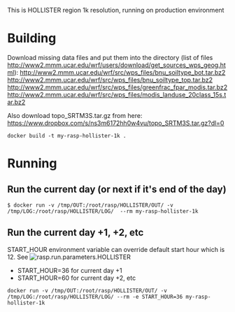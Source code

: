 This is HOLLISTER region 1k resolution, running on production environment

# Building
Download missing data files and put them into the directory (list of files http://www2.mmm.ucar.edu/wrf/users/download/get_sources_wps_geog.html):
http://www2.mmm.ucar.edu/wrf/src/wps_files/bnu_soiltype_bot.tar.bz2
http://www2.mmm.ucar.edu/wrf/src/wps_files/bnu_soiltype_top.tar.bz2
http://www2.mmm.ucar.edu/wrf/src/wps_files/greenfrac_fpar_modis.tar.bz2
http://www2.mmm.ucar.edu/wrf/src/wps_files/modis_landuse_20class_15s.tar.bz2

Also download topo_SRTM3S.tar.gz from here: https://www.dropbox.com/s/ns3m6172hh0w4vu/topo_SRTM3S.tar.gz?dl=0
```
docker build -t my-rasp-hollister-1k .
```

# Running
## Run the current day (or next if it's end of the day)

```
$ docker run -v /tmp/OUT:/root/rasp/HOLLISTER/OUT/ -v /tmp/LOG:/root/rasp/HOLLISTER/LOG/  --rm my-rasp-hollister-1k
```

## Run the current day +1, +2, etc

START_HOUR environment variable can override default start hour which is 12. See ![rasp.run.parameters.HOLLISTER](HOLLISTER/rasp.run.parameters.HOLLISTER)

* START_HOUR=36 for current day +1
* START_HOUR=60 for current day +2, etc

```
docker run -v /tmp/OUT:/root/rasp/HOLLISTER/OUT/ -v /tmp/LOG:/root/rasp/HOLLISTER/LOG/ --rm -e START_HOUR=36 my-rasp-hollister-1k
```
